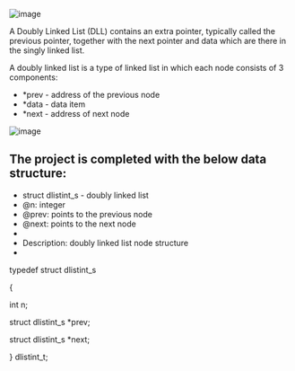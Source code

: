![image](https://user-images.githubusercontent.com/105078661/206537314-6976d365-69cc-4c63-bcbb-1af5faf47a8b.png)

A Doubly Linked List (DLL) contains an extra pointer, typically called the previous pointer, together with the next pointer and data which are there in the singly linked list.

A doubly linked list is a type of linked list in which each node consists of 3 components:

- *prev - address of the previous node
- *data - data item
- *next - address of next node

![image](https://user-images.githubusercontent.com/105078661/206537822-d96a4e9f-0675-435d-95f5-4781efdcb2c6.png)

## The project is completed with the below data structure:

 * struct dlistint_s - doubly linked list
 * @n: integer
 * @prev: points to the previous node
 * @next: points to the next node
 *
 * Description: doubly linked list node structure
 * 

typedef struct dlistint_s

{
  
  int n;
    
  struct dlistint_s *prev;
    
  struct dlistint_s *next;

} dlistint_t;




